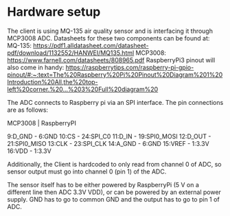 # Hardware setup

The client is using MQ-135 air quality sensor and is interfacing it through MCP3008 ADC. Datasheets for these two components can be found at:
MQ-135: https://pdf1.alldatasheet.com/datasheet-pdf/download/1132552/HANWEI/MQ135.html
MCP3008: https://www.farnell.com/datasheets/808965.pdf
RaspberryPi3 pinout will also come in handy: https://raspberrytips.com/raspberry-pi-gpio-pinout/#:~:text=The%20Raspberry%20Pi%20Pinout%20Diagram%201%20Introduction%20All,the%20top-left%20corner.%20...%203%20Full%20diagram%20

The ADC connects to Raspberry pi via an SPI interface. The pin connections are as follows:

MCP3008 | RaspberryPI

9:D_GND - 6:GND
10:CS - 24:SPI_C0
11:D_IN - 19:SPI0_MOSI
12:D_OUT - 21:SPI0_MISO
13:CLK - 23:SPI_CLK
14:A_GND - 6:GND
15:VREF - 1:3.3V
16:VDD - 1:3.3V

Additionally, the Client is hardcoded to only read from channel 0 of ADC, so sensor output must go into channel 0  (pin 1) of the ADC.

The sensor itself has to be either powered by RaspberryPi (5 V on a different line then ADC 3.3V VDD), or can be powered by an external power supply. GND has to go to common GND and the output has to go to pin 1 of ADC.
